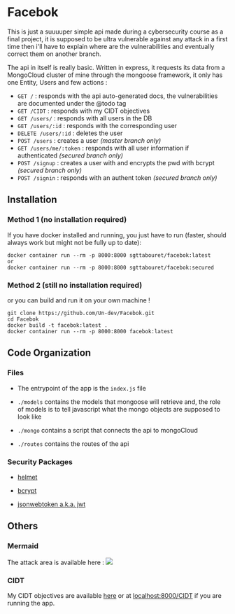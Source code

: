 # Facebok

This is just a suuuuper simple api made during a cybersecurity course as a final project, 
it is supposed to be ultra vulnerable against any attack in a first time then i'll have to explain where are the vulnerabilities and eventually correct them on another branch.

The api in itself is really basic. Written in express, it requests its data from a MongoCloud cluster of mine through the mongoose framework, it only has one Entity, Users and few actions :

* ```GET /``` : responds with the api auto-generated docs, the vulnerabilities are documented under the @todo tag
* ```GET /CIDT``` : responds with my CIDT objectives
* ```GET /users/``` : responds with all users in the DB
* ```GET /users/:id``` : responds with the corresponding user
* ```DELETE /users/:id``` : deletes the user
* ```POST /users``` : creates a user *(master branch only)*
* ```GET /users/me/:token``` : responds with all user information if authenticated *(secured branch only)*
* ```POST /signup``` : creates a user with and encrypts the pwd with bcrypt *(secured branch only)*
* ```POST /signin``` : responds with an authent token *(secured branch only)*

## Installation

### Method 1 (no installation required)

If you have docker installed and running, you just have to run (faster, should always work but might not be fully up to date):

```
docker container run --rm -p 8000:8000 sgttabouret/facebok:latest
or
docker container run --rm -p 8000:8000 sgttabouret/facebok:secured
```

### Method 2 (still no installation required)

or you can build and run it on your own machine !

```
git clone https://github.com/Un-dev/Facebok.git
cd Facebok
docker build -t facebok:latest .
docker container run --rm -p 8000:8000 facebok:latest
```

## Code Organization

### Files 

* The entrypoint of the app is the ```index.js``` file

* ```./models``` contains the models that mongoose will retrieve and, the role of models is to tell javascript what the mongo objects are supposed to look like

* ```./mongo``` contains a script that connects the api to mongoCloud

* ```./routes``` contains the routes of the api

### Security Packages

* [helmet](https://www.npmjs.com/package/helmet)

* [bcrypt](https://www.npmjs.com/package/bcrypt)

* [jsonwebtoken a.k.a. jwt](https://www.npmjs.com/package/jsonwebtoken)

## Others

### Mermaid

The attack area is available here : [![](https://mermaid.ink/img/eyJjb2RlIjoiZ3JhcGggVERcbiAgWltHb29nbGUgU2VydmVyc10gLS0-IFkobW9uZ29DbG91ZClcbiAgWSAtLT4gWChBdGxhcyBzZXJ2aWNlcylcbiAgWCAtLT4gVyhTaGFyZWQgQ2x1c3RlcilcbiAgVyAtLT4gVihNb25nb0RCKVxuXG4gIEFbT1NdIC0tPiBCKFdpbmRvd3MvTWFjT3MvTGludXgpXG4gIEIgLS0-IEMoZG9ja2VyKVxuICBDIC0tPiBEW1JFU1QtQVBJXVxuICBEIC0tPiBFJyhyb3V0ZXMpXG4gIEUnIC0tPiBEJyhHRVQgL3VzZXJzL2lkKVxuICBFJyAtLT4gRicoR0VUIC91c2VycylcbiAgRScgLS0-IEcnKFBPU1QgL3VzZXJzLzppZClcbiAgRCAtLT4gRShFeHByZXNzL01vbmdvb3NlKVxuICBFIC0tPiBGKGFjdHVhbCBjb2RlKSBcblxuXHRcdCIsIm1lcm1haWQiOnsidGhlbWUiOiJkZWZhdWx0In0sInVwZGF0ZUVkaXRvciI6ZmFsc2V9)](https://mermaid-js.github.io/mermaid-live-editor/#/edit/eyJjb2RlIjoiZ3JhcGggVERcbiAgWltHb29nbGUgU2VydmVyc10gLS0-IFkobW9uZ29DbG91ZClcbiAgWSAtLT4gWChBdGxhcyBzZXJ2aWNlcylcbiAgWCAtLT4gVyhTaGFyZWQgQ2x1c3RlcilcbiAgVyAtLT4gVihNb25nb0RCKVxuXG4gIEFbT1NdIC0tPiBCKFdpbmRvd3MvTWFjT3MvTGludXgpXG4gIEIgLS0-IEMoZG9ja2VyKVxuICBDIC0tPiBEW1JFU1QtQVBJXVxuICBEIC0tPiBFJyhyb3V0ZXMpXG4gIEUnIC0tPiBEJyhHRVQgL3VzZXJzL2lkKVxuICBFJyAtLT4gRicoR0VUIC91c2VycylcbiAgRScgLS0-IEcnKFBPU1QgL3VzZXJzLzppZClcbiAgRCAtLT4gRShFeHByZXNzL01vbmdvb3NlKVxuICBFIC0tPiBGKGFjdHVhbCBjb2RlKSBcblxuXHRcdCIsIm1lcm1haWQiOnsidGhlbWUiOiJkZWZhdWx0In0sInVwZGF0ZUVkaXRvciI6ZmFsc2V9)

### CIDT

My CIDT objectives are available [here](https://github.com/Un-dev/Facebok/blob/master/CIDT.md) or at [localhost:8000/CIDT](localhost:8000/CIDT) if you are running the app.
